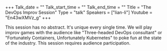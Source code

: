 +++
Talk_date = ""
Talk_start_time = ""
Talk_end_time = ""
Title = "The DevOps Improv Session"
Type = "talk"
Speakers = ["lian-li"]
Youtube = "En43wXMVz_g"
+++

This session has no abstract. It's unique every single time.
We will play improv games with the audience like "Three-headed DevOps consultant" or "Fortunately Containers, Unfortunately Kubernetes" to poke fun at the state of the industry.
This session requires audience participation.